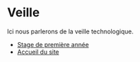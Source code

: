 # Veille
Ici nous parlerons de la veille technologique.

<!-- Lien en HTML vers la racine du site (README.md) -->
<ul>
    <li><a href="stage1">Stage de première année</a></li>
    <li><a href=".">Accueil du site</a></li>
</ul>

